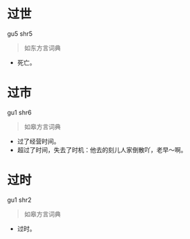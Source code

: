 # 过世
gu5 shr5
> 如东方言词典
- 死亡。

# 过市
gu1 shr6
> 如皋方言词典
- 过了经营时间。
- 超过了时间，失去了时机：他去的刻儿人家倒散吖，老早～啊。


# 过时
gu1 shr2
> 如皋方言词典
- 过时。
